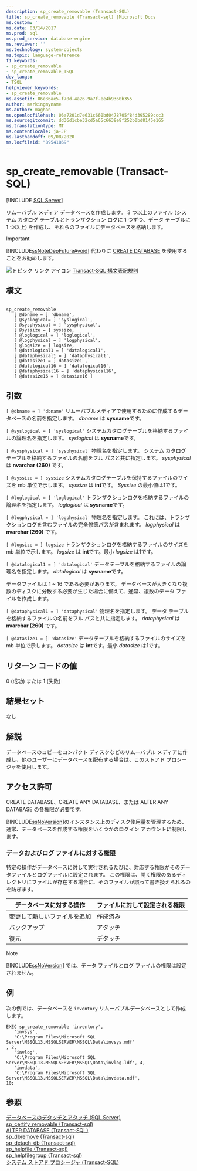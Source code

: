 ```yaml
---
description: sp_create_removable (Transact-SQL)
title: sp_create_removable (Transact-sql) |Microsoft Docs
ms.custom: ''
ms.date: 03/14/2017
ms.prod: sql
ms.prod_service: database-engine
ms.reviewer: ''
ms.technology: system-objects
ms.topic: language-reference
f1_keywords:
- sp_create_removable
- sp_create_removable_TSQL
dev_langs:
- TSQL
helpviewer_keywords:
- sp_create_removable
ms.assetid: 06e36ae5-f70d-4a26-9a7f-ee4b9360b355
author: markingmyname
ms.author: maghan
ms.openlocfilehash: 06a7201d7e631c660bd0478705f84d395289ccc3
ms.sourcegitcommit: dd36d1cbe32cd5a65c6638e8f252b0bd8145e165
ms.translationtype: MT
ms.contentlocale: ja-JP
ms.lasthandoff: 09/08/2020
ms.locfileid: "89541869"
---
```

# <a name="sp_create_removable-transact-sql"></a>sp_create_removable (Transact-SQL)
[!INCLUDE [SQL Server](../../includes/applies-to-version/sqlserver.md)]

  リムーバブル メディア データベースを作成します。 3 つ以上のファイル (システム カタログ テーブルとトランザクション ログに 1 つずつ、データ テーブルに 1 つ以上) を作成し、それらのファイルにデータベースを格納します。  
  
> [!IMPORTANT]  
>  [!INCLUDE[ssNoteDepFutureAvoid](../../includes/ssnotedepfutureavoid-md.md)] 代わりに [CREATE DATABASE](../../t-sql/statements/create-database-sql-server-transact-sql.md) を使用することをお勧めします。  
  
 ![トピック リンク アイコン](../../database-engine/configure-windows/media/topic-link.gif "トピック リンク アイコン") [Transact-SQL 構文表記規則](../../t-sql/language-elements/transact-sql-syntax-conventions-transact-sql.md)  
  
## <a name="syntax"></a>構文  
  
```  
  
sp_create_removable   
   [ @dbname = ] 'dbname',   
   [ @syslogical= ] 'syslogical',   
   [ @sysphysical = ] 'sysphysical',   
   [ @syssize = ] syssize,   
   [ @loglogical = ] 'loglogical',   
   [ @logphysical = ] 'logphysical',   
   [ @logsize = ] logsize,   
   [ @datalogical1 = ] 'datalogical1',   
   [ @dataphysical1 = ] 'dataphysical1',   
   [ @datasize1 = ] datasize1 ,   
   [ @datalogical16 = ] 'datalogical16',   
   [ @dataphysical16 = ] 'dataphysical16',   
   [ @datasize16 = ] datasize16 ]  
```  
  
## <a name="arguments"></a>引数  
`[ @dbname = ] 'dbname'` リムーバブルメディアで使用するために作成するデータベースの名前を指定します。 *dbname* は **sysname**です。  
  
`[ @syslogical = ] 'syslogical'` システムカタログテーブルを格納するファイルの論理名を指定します。 *syslogical* は **sysname**です。  
  
`[ @sysphysical = ] 'sysphysical'` 物理名を指定します。 システム カタログ テーブルを格納するファイルの名前をフル パスと共に指定します。 *sysphysical* は **nvarchar (260)** です。  
  
`[ @syssize = ] syssize` システムカタログテーブルを保持するファイルのサイズを mb 単位で示します。 *syssize* は **int**です。 *Syssize* の最小値は1です。  
  
`[ @loglogical = ] 'loglogical'` トランザクションログを格納するファイルの論理名を指定します。 *loglogical* は **sysname**です。  
  
`[ @logphysical = ] 'logphysical'` 物理名を指定します。 これには、トランザクションログを含むファイルの完全修飾パスが含まれます。 *logphysical* は **nvarchar (260)** です。  
  
`[ @logsize = ] logsize` トランザクションログを格納するファイルのサイズを mb 単位で示します。 *logsize* は **int**です。最小 *logsize* は1です。  
  
`[ @datalogical1 = ] 'datalogical'` データテーブルを格納するファイルの論理名を指定します。 *datalogical* は **sysname**です。  
  
 データファイルは 1 ~ 16 である必要があります。 データベースが大きくなり複数のディスクに分散する必要が生じた場合に備えて、通常、複数のデータ ファイルを作成します。  
  
`[ @dataphysical1 = ] 'dataphysical'` 物理名を指定します。 データ テーブルを格納するファイルの名前をフル パスと共に指定します。 *dataphysical* は **nvarchar (260)** です。  
  
`[ @datasize1 = ] 'datasize'` データテーブルを格納するファイルのサイズを mb 単位で示します。 *datasize* は **int**です。最小 *datasize* は1です。  
  
## <a name="return-code-values"></a>リターン コードの値  
 0 (成功) または 1 (失敗)  
  
## <a name="result-sets"></a>結果セット  
 なし  
  
## <a name="remarks"></a>解説  
 データベースのコピーをコンパクト ディスクなどのリムーバブル メディアに作成し、他のユーザーにデータベースを配布する場合は、このストアド プロシージャを使用します。  
  
## <a name="permissions"></a>アクセス許可  
 CREATE DATABASE、CREATE ANY DATABASE、または ALTER ANY DATABASE の各権限が必要です。  
  
 [!INCLUDE[ssNoVersion](../../includes/ssnoversion-md.md)]のインスタンス上のディスク使用量を管理するため、通常、データベースを作成する権限をいくつかのログイン アカウントに制限します。  
  
### <a name="permissions-on-data-and-log-files"></a>データおよびログ ファイルに対する権限  
 特定の操作がデータベースに対して実行されるたびに、対応する権限がそのデータファイルとログファイルに設定されます。 この権限は、開く権限のあるディレクトリにファイルが存在する場合に、そのファイルが誤って書き換えられるのを防ぎます。  
  
|データベースに対する操作|ファイルに対して設定される権限|  
|---------------------------|------------------------------|  
|変更して新しいファイルを追加|作成済み|  
|バックアップ|アタッチ|  
|復元|デタッチ|  
  
> [!NOTE]  
>  [!INCLUDE[ssNoVersion](../../includes/ssnoversion-md.md)] では、データ ファイルとログ ファイルの権限は設定されません。  
  
## <a name="examples"></a>例  
 次の例では、データベースを `inventory` リムーバブルデータベースとして作成します。  
  
```  
EXEC sp_create_removable 'inventory',   
   'invsys',  
   'C:\Program Files\Microsoft SQL Server\MSSQL13.MSSQLSERVER\MSSQL\Data\invsys.mdf'  
, 2,   
   'invlog',  
   'C:\Program Files\Microsoft SQL Server\MSSQL13.MSSQLSERVER\MSSQL\Data\invlog.ldf', 4,  
   'invdata',  
   'C:\Program Files\Microsoft SQL Server\MSSQL13.MSSQLSERVER\MSSQL\Data\invdata.ndf',   
10;  
```  
  
## <a name="see-also"></a>参照  
 [データベースのデタッチとアタッチ &#40;SQL Server&#41;](../../relational-databases/databases/database-detach-and-attach-sql-server.md)   
 [sp_certify_removable &#40;Transact-sql&#41;](../../relational-databases/system-stored-procedures/sp-certify-removable-transact-sql.md)   
 [ALTER DATABASE &#40;Transact-SQL&#41;](../../t-sql/statements/alter-database-transact-sql.md)   
 [sp_dbremove &#40;Transact-sql&#41;](../../relational-databases/system-stored-procedures/sp-dbremove-transact-sql.md)   
 [sp_detach_db &#40;Transact-sql&#41;](../../relational-databases/system-stored-procedures/sp-detach-db-transact-sql.md)   
 [sp_helpfile &#40;Transact-sql&#41;](../../relational-databases/system-stored-procedures/sp-helpfile-transact-sql.md)   
 [sp_helpfilegroup &#40;Transact-sql&#41;](../../relational-databases/system-stored-procedures/sp-helpfilegroup-transact-sql.md)   
 [システム ストアド プロシージャ &#40;Transact-SQL&#41;](../../relational-databases/system-stored-procedures/system-stored-procedures-transact-sql.md)  
  
  
